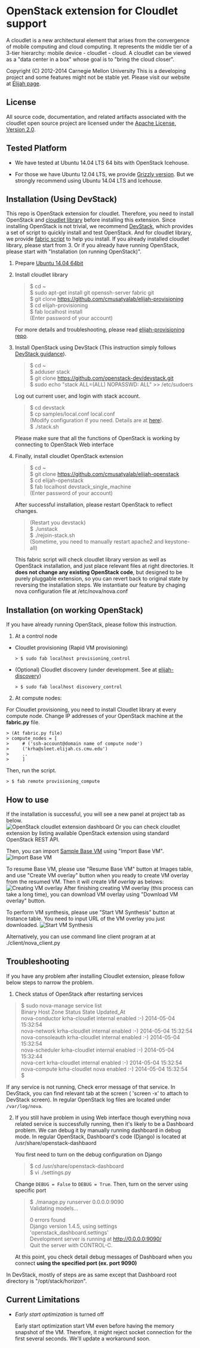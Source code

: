 OpenStack extension for Cloudlet support
========================================================
A cloudlet is a new architectural element that arises from the convergence of
mobile computing and cloud computing. It represents the middle tier of a
3-tier hierarchy:  mobile device - cloudlet - cloud.   A cloudlet can be
viewed as a "data center in a box" whose  goal is to "bring the cloud closer".

Copyright (C) 2012-2014 Carnegie Mellon University This is a developing project
and some features might not be stable yet.  Please visit our website at [Elijah
page](http://elijah.cs.cmu.edu/).



License
----------

All source code, documentation, and related artifacts associated with the
cloudlet open source project are licensed under the [Apache License, Version
2.0](http://www.apache.org/licenses/LICENSE-2.0.html).



Tested Platform
-------------

- We have tested at Ubuntu 14.04 LTS 64 bits with OpenStack Icehouse.

- For those we have Ubuntu 12.04 LTS, we provide [Grizzly
    version](https://github.com/cmusatyalab/elijah-openstack/tree/grizzly).
    But we strongly recommend using Ubuntu 14.04 LTS and Icehouse.



Installation (Using DevStack)
-----------------------------

This repo is OpenStack extension for cloudlet. Therefore, you need to install
OpenStack and [cloudlet
library](https://github.com/cmusatyalab/elijah-provisioning) before installing
this extension. Since installing OpenStack is not trivial, we recommend
[DevStack](http://devstack.org/), which provides a set of script to quickly
install and test OpenStack. And for cloudlet library, we provide [fabric
script](http://www.fabfile.org/en/latest/) to help you install. If you already
installed cloudlet library, please start from 3. Or if you already have running
OpenStack, please start with "Installation (on running OpenStack)".

1. Prepare [Ubuntu 14.04 64bit](http://releases.ubuntu.com/14.04/ubuntu-14.04.1-desktop-amd64.iso)


2. Install cloudlet library

    > $ cd ~  
    > $ sudo apt-get install git openssh-server fabric git  
    > $ git clone https://github.com/cmusatyalab/elijah-provisioning  
    > $ cd elijah-provisioning  
    > $ fab localhost install  
    > (Enter password of your account)  

    For more details and troubleshooting, please read [elijah-provisioning
    repo](https://github.com/cmusatyalab/elijah-provisioning).


3. Install OpenStack using DevStack (This instruction simply follows [DevStack
guidance](http://devstack.org/guides/single-machine.html)).

    > $ cd ~  
    > $ adduser stack  
    > $ git clone https://github.com/openstack-dev/devstack.git  
    > $ sudo echo "stack ALL=(ALL) NOPASSWD: ALL" >> /etc/sudoers  

    Log out current user, and login with stack account.

    > $ cd devstack  
    > $ cp samples/local.conf local.conf  
    > (Modify configuration if you need. Details are at [here](http://devstack.org/guides/single-machine.html)).  
    > $ ./stack.sh  

    Please make sure that all the functions of OpenStack is working by
    connecting to OpenStack Web interface


4. Finally, install cloudlet OpenStack extension

    > $ cd ~  
    > $ git clone https://github.com/cmusatyalab/elijah-openstack  
    > $ cd elijah-openstack  
    > $ fab localhost devstack_single_machine  
    > (Enter password of your account)  

    After successful installation, please restart OpenStack to reflect changes.

    > (Restart you devstack)  
    > $ ./unstack  
    > $ ./rejoin-stack.sh  
    > (Sometime, you need to manually restart apache2 and keystone-all)  

    This fabric script will check cloudlet library version as well as OpenStack
    installation, and just place relevant files at right directories.  It
    **does not change any existing OpenStack code**, but designed to be purely
    pluggable extension, so you can revert back to original state by reversing
    the installation steps. We instantiate our feature by chaging nova
    configuration file at /etc/nova/nova.conf



Installation (on working OpenStack)
-----------------------------------

If you have already running OpenStack, please follow this instruction.

1. At a control node

  - Cloudlet provisioning (Rapid VM provisioning)

        > $ sudo fab localhost provisioning_control  

  - (Optional) Cloudlet discovery (under development. See at
      [elijah-discovery](https://github.com/cmusatyalab/elijah-discovery-basic))

        > $ sudo fab localhost discovery_control  


2. At compute nodes: 

  For Cloudlet provisioning, you need to install Cloudlet library at every compute node.
  Change IP addresses of your OpenStack machine at the **fabric.py** file. 

    > (At fabric.py file)  
    > compute_nodes = [  
    >     # ('ssh-account@domain name of compute node')  
    >     ('krha@sleet.elijah.cs.cmu.edu')  
    >     ..  
    >     ]  

  Then, run the script.

    > $ fab remote provisioning_compute  



How to use
-----------

If the installation is successful, you will see a new panel at project tab as
below.  
![OpenStack cloudlet extension dashboard](https://github.com/cmusatyalab/elijah-openstack/blob/icehouse/doc/screenshot/cloudlet_dashboard_icehouse.png?raw=true)
Or you can check cloudlet extension by listing available OpenStack extension
using standard OpenStack REST API.

Then, you can import [Sample Base
VM](https://storage.cmusatyalab.org/cloudlet-vm/precise-baseVM.zip) using
"Import Base VM".  
![Import Base VM](https://github.com/cmusatyalab/elijah-openstack/blob/icehouse/doc/screenshot/import_basevm.png?raw=true)

To resume Base VM, please use "Resume Base VM" button at Images table, and use
"Create VM overlay" button when you ready to create VM overlay from the resumed
VM. Then it will create _VM overlay_ as belows: 
![Creating VM overlay](https://github.com/cmusatyalab/elijah-openstack/blob/icehouse/doc/screenshot/creating_vm_overlay.png?raw=true)
After finishing creating VM overlay (this process can take a long time), you
can download VM overlay using "Download VM overlay" button.

To perform VM synthesis, please use "Start VM Synthesis" button at Instance
table. You need to input URL of the VM overlay you just downloaded.
![Start VM Synthesis](https://github.com/cmusatyalab/elijah-openstack/blob/icehouse/doc/screenshot/vm_synthesis.png?raw=true)


Alternatively, you can use command line client program at at
./client/nova_client.py 



Troubleshooting
-----------------

If you have any problem after installing Cloudlet extension, please follow
below steps to narrow the problem.

1. Check status of OpenStack after restarting services

  > $ sudo nova-manage service list  
  > Binary           Host                                 Zone             Status     State Updated_At  
  > nova-conductor   krha-cloudlet                        internal         enabled    :-)   2014-05-04 15:32:54  
  > nova-network     krha-cloudlet                        internal         enabled    :-)   2014-05-04 15:32:54  
  > nova-consoleauth krha-cloudlet                        internal         enabled    :-)   2014-05-04 15:32:54  
  > nova-scheduler   krha-cloudlet                        internal         enabled    :-)   2014-05-04 15:32:44  
  > nova-cert        krha-cloudlet                        internal         enabled    :-)   2014-05-04 15:32:54  
  > nova-compute     krha-cloudlet                        nova             enabled    :-)   2014-05-04 15:32:54  
  > $

  If any service is not running, Check error message of that service. In
  DevStack, you can find relevant tab at the screen ( 'screen -x' to attach to
  DevStack screen). In regular OpenStack log files are located under
  ``/var/log/nova``.


2. If you still have problem in using Web interface though everything nova
related service is successfully running, then it's likely to be a Dashboard
problem. We can debug it by manually running dashboard in debug mode. In
regular OpenStack, Dashboard's code (Django) is located at
/usr/share/openstack-dashbaord

   You first need to turn on the debug configuration on Django

   > $ cd /usr/share/openstack-dashboard  
   > $ vi ./settings.py

   Change ``DEBUG = False`` to ``DEBUG = True``. Then, turn on the server using specific port

   > $ ./manage.py runserver 0.0.0.0:9090  
   > Validating models...  
   >
   > 0 errors found  
   > Django version 1.4.5, using settings 'openstack_dashboard.settings'  
   > Development server is running at http://0.0.0.0:9090/  
   > Quit the server with CONTROL-C.  
   >

   At this point, you check detail debug messages of Dashboard when you connect 
   __using the specified port (ex. port 9090)__


In DevStack, mostly of steps are as same except that Dashboard root directory is
"/opt/stack/horizon".




Current Limitations
------------

* _Early start optimization_ is turned off

  Early start optimization start VM even before having the memory snapshot of
  the VM. Therefore, it might reject socket connection for the first several
  seconds. We'll update a workaround soon.

